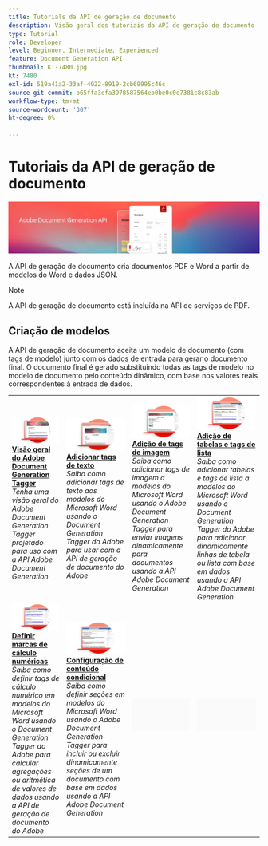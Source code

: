 ```yaml
---
title: Tutorials da API de geração de documento
description: Visão geral dos tutoriais da API de geração de documento
type: Tutorial
role: Developer
level: Beginner, Intermediate, Experienced
feature: Document Generation API
thumbnail: KT-7480.jpg
kt: 7480
exl-id: 519a41a2-33af-4022-8919-2cb69995c46c
source-git-commit: b65ffa3efa3978587564eb0be0c0e7381c8c83ab
workflow-type: tm+mt
source-wordcount: '307'
ht-degree: 0%

---
```



# Tutoriais da API de geração de documento

![Banner da API de geração de documento](../assets/docgenhero.jpg)

A API de geração de documento cria documentos PDF e Word a partir de modelos do Word e dados JSON.

>[!NOTE]
>
>A API de geração de documento está incluída na API de serviços de PDF.

## Criação de modelos

A API de geração de documento aceita um modelo de documento (com tags de modelo) junto com os dados de entrada para gerar o documento final. O documento final é gerado substituindo todas as tags de modelo no modelo de documento pelo conteúdo dinâmico, com base nos valores reais correspondentes à entrada de dados.

<table style="table-layout:fixed">
<tr>
 <td>
   <a href="taggeroverview.md">
      <img alt="Visão geral do Adobe Document Generation Tagger" src="assets/Taggeroverview_thumb.png" />
   </a>
    <div>
   <a href="taggeroverview.md"><strong>Visão geral do Adobe Document Generation Tagger</strong></a>
    </div>
    <em>Tenha uma visão geral do Adobe Document Generation Tagger projetado para uso com a API Adobe Document Generation</em>
    <br>
  </td>
  <td>
   <a href="taggeraddtexttags.md">
      <img alt="Adicionar tags de texto" src="assets/Taggertexttags_thumb.png" />
   </a>
    <div>
   <a href="taggeraddtexttags.md"><strong>Adicionar tags de texto</strong></a>
    </div>
    <em>Saiba como adicionar tags de texto aos modelos do Microsoft Word usando o Document Generation Tagger do Adobe para usar com a API de geração de documento do Adobe</em>
    <br>
  </td>
  <td>
   <a href="taggeraddimagetags.md">
      <img alt="Adição de tags de imagem" src="assets/Taggerimagetags_thumb.png" />
   </a>
    <div>
   <a href="taggeraddimagetags.md"><strong>Adição de tags de imagem</strong></a>
    </div>
    <em>Saiba como adicionar tags de imagem a modelos do Microsoft Word usando o Adobe Document Generation Tagger para enviar imagens dinamicamente para documentos usando a API Adobe Document Generation</em>
    <br>
  </td>
  <td>
   <a href="taggertables.md">
      <img alt="Adição de tabelas e tags de lista" src="assets/Taggertables_thumb.png" />
   </a>
    <div>
   <a href="taggertables.md"><strong>Adição de tabelas e tags de lista</strong></a>
    </div>
    <em>Saiba como adicionar tabelas e tags de lista a modelos do Microsoft Word usando o Document Generation Tagger do Adobe para adicionar dinamicamente linhas de tabela ou lista com base em dados usando a API Adobe Document Generation</em>
    <br>
  </td>
</tr>
<tr>
  <td>
   <a href="taggercalculations.md">
      <img alt="Definir marcas de cálculo numéricas" src="assets/Taggercalculations_thumb.png" />
   </a>
    <div>
   <a href="taggercalculations.md"><strong>Definir marcas de cálculo numéricas</strong></a>
    </div>
    <em>Saiba como definir tags de cálculo numérico em modelos do Microsoft Word usando o Document Generation Tagger do Adobe para calcular agregações ou aritmética de valores de dados usando a API de geração de documento do Adobe</em>
    <br>
  </td>
  <td>
   <a href="taggerconditional.md">
      <img alt="Configuração de conteúdo condicional" src="assets/Taggerconditional_thumb.png" />
   </a>
    <div>
   <a href="taggerconditional.md"><strong>Configuração de conteúdo condicional</strong></a>
    </div>
    <em>Saiba como definir seções em modelos do Microsoft Word usando o Adobe Document Generation Tagger para incluir ou excluir dinamicamente seções de um documento com base em dados usando a API Adobe Document Generation</em>
    <br>
  </td>
  <td>
    <img alt="Espaçador" src="../assets/GrayBanner_Placeholder.png" />
    <div>
    <br>
  </td>
   <td>
    <img alt="Espaçador" src="../assets/GrayBanner_Placeholder.png" />
    <div>
    <br>
  </td>
</tr>
</table>
